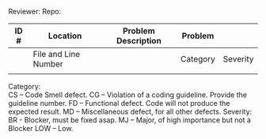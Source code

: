 Reviewer:
Repo:

| ID # | Location| Problem Description | Problem | |
|---|---|---|---|--|
| | File and Line Number | | Category | Severity |
|   |   |   |   |  |

Category:	
  CS – Code Smell defect. 
  CG – Violation of a coding guideline. Provide the guideline number. 
  FD – Functional defect. Code will not produce the expected result. 
  MD – Miscellaneous defect, for all other defects.
Severity:       
  BR - Blocker, must be fixed asap. 
  MJ – Major, of high importance but not a Blocker 
  LOW – Low. 
  
